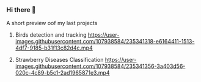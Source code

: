 ### Hi there 👋

<!--
**Dor12k/Dor12k** is a ✨ _special_ ✨ repository because its `README.md` (this file) appears on your GitHub profile.

Here are some ideas to get you started:

- 🔭 I’m currently working on ...
- 🌱 I’m currently learning ...
- 👯 I’m looking to collaborate on ...
- 🤔 I’m looking for help with ...
- 💬 Ask me about ...
- 📫 How to reach me: ...
- 😄 Pronouns: ...
- ⚡ Fun fact: ...
-->

A short preview oof my last projects

1. Birds detection and tracking
https://user-images.githubusercontent.com/107938584/235341318-e6164411-1513-4df7-9185-b31f13c82d4c.mp4

2. Strawberry Diseases Classification
https://user-images.githubusercontent.com/107938584/235341356-3a403d56-020c-4c89-b5c1-2ad1965871e3.mp4
